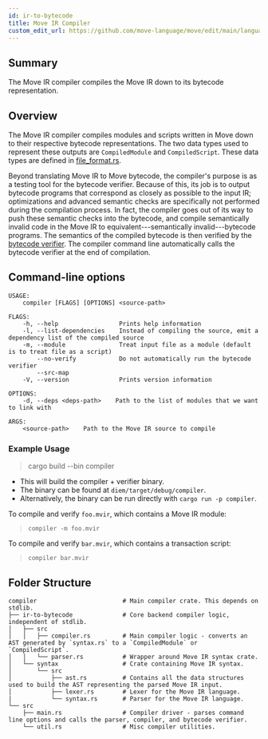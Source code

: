 ```yaml
---
id: ir-to-bytecode
title: Move IR Compiler
custom_edit_url: https://github.com/move-language/move/edit/main/language/move-ir-compiler/README.md
---
```



## Summary

The Move IR compiler compiles the Move IR down to its bytecode representation.

## Overview

The Move IR compiler compiles modules and scripts written in Move down to
their respective bytecode representations. The two data types used to
represent these outputs are `CompiledModule` and `CompiledScript`. These
data types are defined in [file_format.rs](https://github.com/move-language/move/blob/main/language/move-binary-format/src/file_format.rs).

Beyond translating Move IR to Move bytecode, the compiler's purpose is as a
testing tool for the bytecode verifier. Because of this, its job is to
output bytecode programs that correspond as closely as possible to the
input IR; optimizations and advanced semantic checks are specifically not
performed during the compilation process. In fact, the compiler goes out of
its way to push these semantic checks into the bytecode, and compile
semantically invalid code in the Move IR to equivalent---semantically
invalid---bytecode programs. The semantics of the compiled bytecode is
then verified by the [bytecode verifier](https://github.com/move-language/move/blob/main/language/move-bytecode-verifier/README.md). The compiler command line
automatically calls the bytecode verifier at the end of compilation.

## Command-line options

```text
USAGE:
    compiler [FLAGS] [OPTIONS] <source-path>

FLAGS:
    -h, --help                 Prints help information
    -l, --list-dependencies    Instead of compiling the source, emit a dependency list of the compiled source
    -m, --module               Treat input file as a module (default is to treat file as a script)
        --no-verify            Do not automatically run the bytecode verifier
        --src-map
    -V, --version              Prints version information

OPTIONS:
    -d, --deps <deps-path>    Path to the list of modules that we want to link with

ARGS:
    <source-path>    Path to the Move IR source to compile
```

### Example Usage

> cargo build --bin compiler

* This will build the compiler + verifier binary.
* The binary can be found at `diem/target/debug/compiler`.
* Alternatively, the binary can be run directly with `cargo run -p compiler`.

To compile and verify `foo.mvir`, which contains a Move IR module:
> `compiler -m foo.mvir`

To compile and verify `bar.mvir`, which contains a transaction script:
> `compiler bar.mvir`

## Folder Structure

```text
compiler                        # Main compiler crate. This depends on stdlib.
├── ir-to-bytecode              # Core backend compiler logic, independent of stdlib.
│   ├── src
│   │   ├── compiler.rs         # Main compiler logic - converts an AST generated by `syntax.rs` to a `CompiledModule` or `CompiledScript`.
│   │   └── parser.rs           # Wrapper around Move IR syntax crate.
│   └── syntax                  # Crate containing Move IR syntax.
│       └── src
│           ├── ast.rs          # Contains all the data structures used to build the AST representing the parsed Move IR input.
│           ├── lexer.rs        # Lexer for the Move IR language.
|           └── syntax.rs       # Parser for the Move IR language.
└── src
    ├── main.rs                 # Compiler driver - parses command line options and calls the parser, compiler, and bytecode verifier.
    └── util.rs                 # Misc compiler utilities.
```
